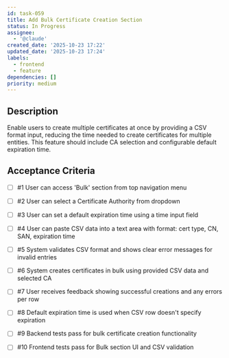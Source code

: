 ```yaml
---
id: task-059
title: Add Bulk Certificate Creation Section
status: In Progress
assignee:
  - '@claude'
created_date: '2025-10-23 17:22'
updated_date: '2025-10-23 17:24'
labels:
  - frontend
  - feature
dependencies: []
priority: medium
---
```


## Description

<!-- SECTION:DESCRIPTION:BEGIN -->
Enable users to create multiple certificates at once by providing a CSV format input, reducing the time needed to create certificates for multiple entities. This feature should include CA selection and configurable default expiration time.
<!-- SECTION:DESCRIPTION:END -->

## Acceptance Criteria
<!-- AC:BEGIN -->
- [ ] #1 User can access 'Bulk' section from top navigation menu
- [ ] #2 User can select a Certificate Authority from dropdown
- [ ] #3 User can set a default expiration time using a time input field
- [ ] #4 User can paste CSV data into a text area with format: cert type, CN, SAN, expiration time
- [ ] #5 System validates CSV format and shows clear error messages for invalid entries
- [ ] #6 System creates certificates in bulk using provided CSV data and selected CA
- [ ] #7 User receives feedback showing successful creations and any errors per row
- [ ] #8 Default expiration time is used when CSV row doesn't specify expiration

- [ ] #9 Backend tests pass for bulk certificate creation functionality
- [ ] #10 Frontend tests pass for Bulk section UI and CSV validation
<!-- AC:END -->

